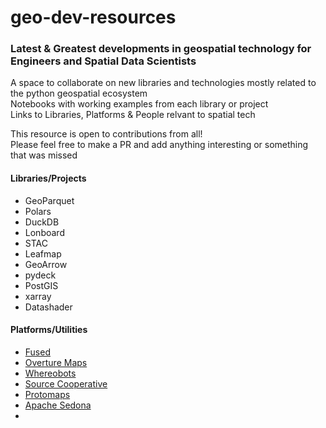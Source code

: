 # geo-dev-resources
### Latest &amp; Greatest developments in geospatial technology for Engineers and Spatial Data Scientists
A space to collaborate on new libraries and technologies mostly related to the python geospatial ecosystem   
Notebooks with working examples from each library or project   
Links to Libraries, Platforms &amp; People relvant to spatial tech     


This resource is open to contributions from all!   
Please feel free to make a PR and add anything interesting or something that was missed  


#### Libraries/Projects
- GeoParquet
- Polars
- DuckDB
- Lonboard
- STAC
- Leafmap
- GeoArrow
- pydeck
- PostGIS
- xarray
- Datashader

#### Platforms/Utilities
- [Fused](https://www.fused.io/)
- [Overture Maps]()
- [Whereobots]()
- [Source Cooperative]()
- [Protomaps]()
- [Apache Sedona]()
-  
